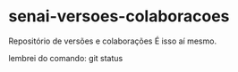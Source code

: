# senai-versoes-colaboracoes
Repositório de versões e colaborações
É isso aí mesmo.

lembrei do comando: git status
